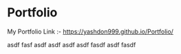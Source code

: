 # Portfolio
My Portfolio Link :-
https://yashdon999.github.io/Portfolio/

asdf
fasf
asdf
asdf
asdf
asdf
fasdf
asdf
fasdf

